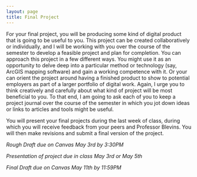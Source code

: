 ```yaml
---
layout: page
title: Final Project
---
```


For your final project, you will be producing some kind of digital product that is going to be useful to you. This project can be created collaboratively or individually, and I will be working with you over the course of the semester to develop a feasible project and plan for completion. You can approach this project in a few different ways. You might use it as an opportunity to delve deep into a particular method or technology (say, ArcGIS mapping software) and gain a working competence with it. Or your can orient the project around having a finished product to show to potential employers as part of a larger portfolio of digital work. Again, I urge you to think creatively and carefully about what kind of project will be most beneficial to you. To that end, I am going to ask each of you to keep a project journal over the course of the semester in which you jot down ideas or links to articles and tools might be useful.

You will present your final projects during the last week of class, during which you will receive feedback from your peers and Professor Blevins. You will then make revisions and submit a final version of the project.

*Rough Draft due on Canvas May 3rd by 3:30PM*

*Presentation of project due in class May 3rd or May 5th*

*Final Draft due on Canvas May 11th by 11:59PM*